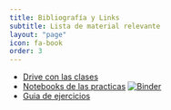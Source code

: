 ```yaml
---
title: Bibliografía y Links
subtitle: Lista de material relevante
layout: "page"
icon: fa-book
order: 3
---
```


- [Drive con las clases](https://drive.google.com/drive/folders/1hbPqqKadiZExcehsQH7nHjXQIvzACtmv?usp=sharing)
- [Notebooks de las practicas](https://github.com/orga-de-datos/practicas/tree/notebooks)  [![Binder](https://mybinder.org/badge_logo.svg)](https://mybinder.org/v2/gh/orga-de-datos/practicas/notebooks)
- [Guia de ejercicios](https://github.com/orga-de-datos/practicas/blob/guia-ejs/guia.pdf)

